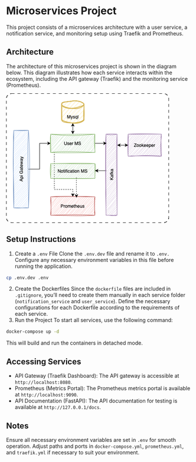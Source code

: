 # Microservices Project

This project consists of a microservices architecture with a user service, a notification service, and monitoring setup using Traefik and Prometheus.

## Architecture

The architecture of this microservices project is shown in the diagram below. This diagram illustrates how each service interacts within the ecosystem, including the API gateway (Traefik) and the monitoring service (Prometheus).

![Arquitecture](docs/arq.png)

## Setup Instructions

1. Create a `.env` File
   Clone the `.env.dev` file and rename it to `.env.` Configure any necessary environment variables in this file before running the application.

```bash
cp .env.dev .env
```

2. Create the Dockerfiles
   Since the `dockerfile` files are included in `.gitignore`, you’ll need to create them manually in each service folder (`notification_service` and `user_service`). Define the necessary configurations for each Dockerfile according to the requirements of each service.
3. Run the Project
   To start all services, use the following command:

```bash
docker-compose up -d
```

This will build and run the containers in detached mode.

## Accessing Services

- API Gateway (Traefik Dashboard): The API gateway is accessible at `http://localhost:8080`.
- Prometheus (Metrics Portal): The Prometheus metrics portal is available at `http://localhost:9090`.
- API Documentation (FastAPI): The API documentation for testing is available at `http://127.0.0.1/docs`.

## Notes

Ensure all necessary environment variables are set in `.env` for smooth operation.
Adjust paths and ports in `docker-compose.yml`, `prometheus.yml`, and `traefik.yml` if necessary to suit your environment.
